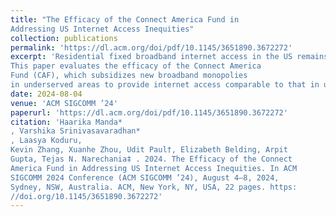 ```yaml
---
title: "The Efficacy of the Connect America Fund in
Addressing US Internet Access Inequities"
collection: publications
permalink: 'https://dl.acm.org/doi/pdf/10.1145/3651890.3672272'
excerpt: 'Residential fixed broadband internet access in the US remains inequitable, despite significant taxpayer investment.
This paper evaluates the efficacy of the Connect America
Fund (CAF), which subsidizes new broadband monopolies
in underserved areas to provide internet access comparable to that in urban regions.'
date: 2024-08-04
venue: 'ACM SIGCOMM ’24'
paperurl: 'https://dl.acm.org/doi/pdf/10.1145/3651890.3672272'
citation: 'Haarika Manda*
, Varshika Srinivasavaradhan*
, Laasya Koduru,
Kevin Zhang, Xuanhe Zhou, Udit Paul†, Elizabeth Belding, Arpit
Gupta, Tejas N. Narechania‡ . 2024. The Efficacy of the Connect
America Fund in Addressing US Internet Access Inequities. In ACM
SIGCOMM 2024 Conference (ACM SIGCOMM ’24), August 4–8, 2024,
Sydney, NSW, Australia. ACM, New York, NY, USA, 22 pages. https:
//doi.org/10.1145/3651890.3672272'
---
```




